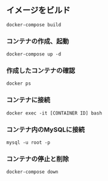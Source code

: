 ## イメージをビルド
```
docker-compose build
```

### コンテナの作成、起動
```
docker-compose up -d
```

### 作成したコンテナの確認
```
docker ps
```

### コンテナに接続
```
docker exec -it [CONTAINER ID] bash
```

### コンテナ内のMySQLに接続
```
mysql -u root -p
```

### コンテナの停止と削除
```
docker-compose down
```